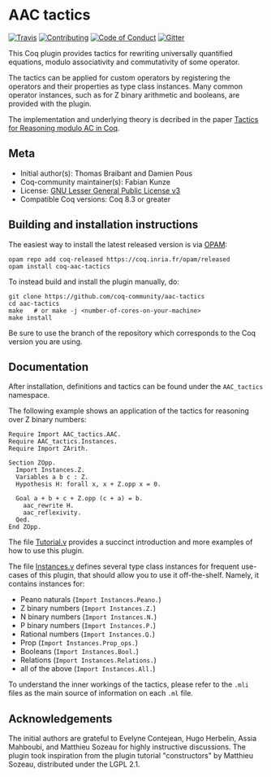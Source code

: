 # AAC tactics

[![Travis][travis-shield]][travis-link]
[![Contributing][contributing-shield]][contributing-link]
[![Code of Conduct][conduct-shield]][conduct-link]
[![Gitter][gitter-shield]][gitter-link]

[travis-shield]: https://travis-ci.com/coq-community/aac-tactics.svg?branch=master
[travis-link]: https://travis-ci.com/coq-community/aac-tactics/builds

[contributing-shield]: https://img.shields.io/badge/contributions-welcome-%23f7931e.svg
[contributing-link]: https://github.com/coq-community/manifesto/blob/master/CONTRIBUTING.md

[conduct-shield]: https://img.shields.io/badge/%E2%9D%A4-code%20of%20conduct-%23f15a24.svg
[conduct-link]: https://github.com/coq-community/manifesto/blob/master/CODE_OF_CONDUCT.md

[gitter-shield]: https://img.shields.io/badge/chat-on%20gitter-%23c1272d.svg
[gitter-link]: https://gitter.im/coq-community/Lobby

This Coq plugin provides tactics for rewriting universally quantified
equations, modulo associativity and commutativity of some operator.

The tactics can be applied for custom operators by registering the operators and their
properties as type class instances. Many common operator instances, such as for
Z binary arithmetic and booleans, are provided with the plugin.

The implementation and underlying theory is decribed in the paper
[Tactics for Reasoning modulo AC in Coq](https://arxiv.org/abs/1106.4448).

## Meta

- Initial author(s): Thomas Braibant and Damien Pous
- Coq-community maintainer(s): Fabian Kunze
- License: [GNU Lesser General Public License v3](COPYING.LESSER)
- Compatible Coq versions: Coq 8.3 or greater

## Building and installation instructions

The easiest way to install the latest released version is via
[OPAM](https://opam.ocaml.org/doc/Install.html):
```shell
opam repo add coq-released https://coq.inria.fr/opam/released
opam install coq-aac-tactics
```

To instead build and install the plugin manually, do:
```shell
git clone https://github.com/coq-community/aac-tactics
cd aac-tactics
make   # or make -j <number-of-cores-on-your-machine>
make install
```
Be sure to use the branch of the repository which corresponds
to the Coq version you are using.

## Documentation

After installation, definitions and tactics can be found under the `AAC_tactics` namespace.

The following example shows an application of the tactics for reasoning over Z binary numbers:
```coq
Require Import AAC_tactics.AAC.
Require AAC_tactics.Instances.
Require Import ZArith.

Section ZOpp.
  Import Instances.Z.
  Variables a b c : Z.  
  Hypothesis H: forall x, x + Z.opp x = 0.
  
  Goal a + b + c + Z.opp (c + a) = b.
    aac_rewrite H.
    aac_reflexivity.
  Qed.
End ZOpp.
```

The file [Tutorial.v](theories/Tutorial.v) provides a succinct introduction
and more examples of how to use this plugin.

The file [Instances.v](theories/Instances.v) defines several type class instances
for frequent use-cases of this plugin, that should allow you to use it off-the-shelf.
Namely, it contains instances for:

- Peano naturals	(`Import Instances.Peano.`)
- Z binary numbers	(`Import Instances.Z.`)
- N binary numbers	(`Import Instances.N.`)
- P binary numbers	(`Import Instances.P.`)
- Rational numbers	(`Import Instances.Q.`)
- Prop			(`Import Instances.Prop_ops.`)
- Booleans		(`Import Instances.Bool.`)
- Relations		(`Import Instances.Relations.`)
- all of the above	(`Import Instances.All.`)

To understand the inner workings of the tactics, please refer to
the `.mli` files as the main source of information on each `.ml` file.

## Acknowledgements

The initial authors are grateful to Evelyne Contejean, Hugo Herbelin,
Assia Mahboubi, and Matthieu Sozeau for highly instructive discussions.
The plugin took inspiration from the plugin tutorial "constructors" by
Matthieu Sozeau, distributed under the LGPL 2.1.
